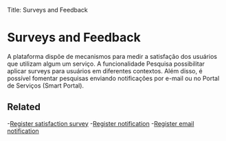 Title: Surveys and Feedback

# Surveys and Feedback

A plataforma dispõe de mecanismos para medir a satisfação dos usuários que utilizam algum um serviço. A funcionalidade Pesquisa possibilitar aplicar surveys para usuários em diferentes contextos. Além disso, é possível fomentar pesquisas enviando notificações por e-mail ou no Portal de Serviços (Smart Portal).

## Related

-[Register satisfaction survey][1]
-[Register notification][2]
-[Register email notification][3]

[1]:/en-us/citsmart-esp-8/processes/portfolio-and-catalog/configuration/register-satisfaction-survey.html
[2]:/en-us/citsmart-esp-8/additional-features/communication-and-notification/notification/use/notification.html
[3]:/en-us/citsmart-esp-8/additional-features/communication-and-notification/email/register-email-notification.html
